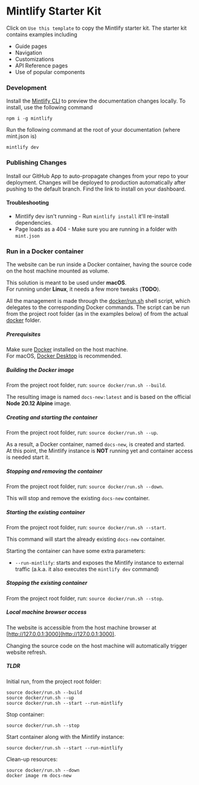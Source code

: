 # Mintlify Starter Kit

Click on `Use this template` to copy the Mintlify starter kit. The starter kit contains examples including

- Guide pages
- Navigation
- Customizations
- API Reference pages
- Use of popular components

### Development

Install the [Mintlify CLI](https://www.npmjs.com/package/mintlify) to preview the documentation changes locally. To install, use the following command

```
npm i -g mintlify
```

Run the following command at the root of your documentation (where mint.json is)

```
mintlify dev
```

### Publishing Changes

Install our GitHub App to auto-propagate changes from your repo to your deployment. Changes will be deployed to production automatically after pushing to the default branch. Find the link to install on your dashboard. 

#### Troubleshooting

- Mintlify dev isn't running - Run `mintlify install` it'll re-install dependencies.
- Page loads as a 404 - Make sure you are running in a folder with `mint.json`

### Run in a Docker container

The website can be run inside a Docker container, having the source code on the host machine mounted as volume.

This solution is meant to be used under **macOS**.<br/>
For running under **Linux**, it needs a few more tweaks (**TODO**).

All the management is made through the [docker/run.sh](docker/run.sh) shell script, which delegates to the corresponding Docker commands.
The script can be run from the project root folder (as in the examples below) of from the actual [docker](docker) folder.

##### Prerequisites

Make sure [Docker](https://www.docker.com/) installed on the host machine.<br/>
For macOS, [Docker Desktop](https://www.docker.com/products/docker-desktop/) is recommended.

##### Building the Docker image

From the project root folder, run: ```source docker/run.sh --build```.

The resulting image is named `docs-new:latest` and is based on the official **Node 20.12 Alpine** image.

##### Creating and starting the container

From the project root folder, run: ```source docker/run.sh --up```.

As a result, a Docker container, named `docs-new`, is created and started.<br/>
At this point, the Mintlify instance is **NOT** running yet and container access is needed start it.

##### Stopping and removing the container

From the project root folder, run: ```source docker/run.sh --down```.

This will stop and remove the existing `docs-new` container.

##### Starting the existing container

From the project root folder, run: ```source docker/run.sh --start```.

This command will start the already existing `docs-new` container.

Starting the container can have some extra parameters:
- `--run-mintlify`: starts and exposes the Mintlify instance to external traffic (a.k.a. it also executes the `mintlify dev` command)

##### Stopping the existing container

From the project root folder, run: ```source docker/run.sh --stop```.

##### Local machine browser access

The website is accessible from the host machine browser at [http://127.0.0.1:3000](http://127.0.0.1:3000).

Changing the source code on the host machine will automatically trigger website refresh.

##### TLDR

Initial run, from the project root folder:
```
source docker/run.sh --build
source docker/run.sh --up
source docker/run.sh --start --run-mintlify
```

Stop container:
```
source docker/run.sh --stop
```

Start container along with the Mintlify instance:
```
source docker/run.sh --start --run-mintlify
```

Clean-up resources:
```
source docker/run.sh --down
docker image rm docs-new
```